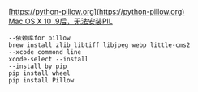  [https://python-pillow.org](https://python-pillow.org)  
[Mac OS X 10 .9后，无法安装PIL ](http://ask.helplib.com/237470)
```
--依赖库for pillow
brew install zlib libtiff libjpeg webp little-cms2  
--xcode commond line
xcode-select --install
--install by pip
pip install wheel
pip install Pillow
```
